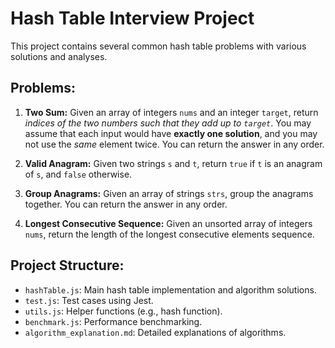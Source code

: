 # Hash Table Interview Project

This project contains several common hash table problems with various solutions and analyses.

## Problems:

1. **Two Sum:** Given an array of integers `nums` and an integer `target`, return *indices of the two numbers such that they add up to `target`*.  You may assume that each input would have **exactly one solution**, and you may not use the *same* element twice.  You can return the answer in any order.

2. **Valid Anagram:** Given two strings `s` and `t`, return `true` if `t` is an anagram of `s`, and `false` otherwise.

3. **Group Anagrams:** Given an array of strings `strs`, group the anagrams together. You can return the answer in any order.

4. **Longest Consecutive Sequence:** Given an unsorted array of integers `nums`, return the length of the longest consecutive elements sequence.


## Project Structure:

- `hashTable.js`: Main hash table implementation and algorithm solutions.
- `test.js`: Test cases using Jest.
- `utils.js`: Helper functions (e.g., hash function).
- `benchmark.js`: Performance benchmarking.
- `algorithm_explanation.md`: Detailed explanations of algorithms.